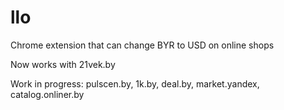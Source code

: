 llo
===

Chrome extension that can change BYR to USD on online shops

Now works with 21vek.by

Work in progress:  pulscen.by, 1k.by, deal.by, market.yandex, catalog.onliner.by
